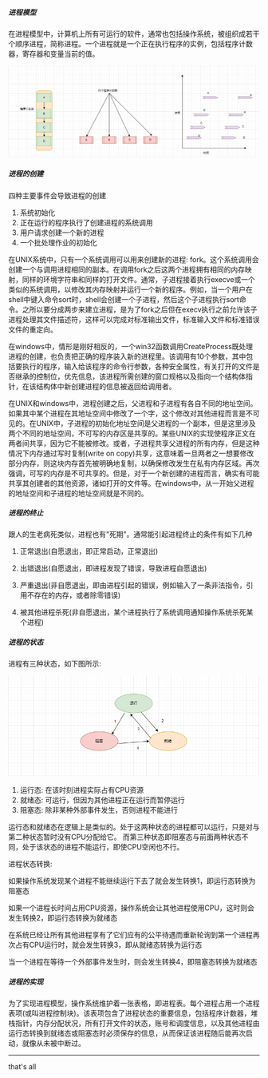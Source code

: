 ##### 进程模型
在进程模型中，计算机上所有可运行的软件，通常也包括操作系统，被组织成若干个顺序进程，简称进程。一个进程就是一个正在执行程序的实例，包括程序计数器，寄存器和变量当前的值。

![process](imgs/p0.png)


##### 进程的创建
四种主要事件会导致进程的创建
1. 系统初始化
2. 正在运行的程序执行了创建进程的系统调用
3. 用户请求创建一个新的进程
4. 一个批处理作业的初始化


在UNIX系统中，只有一个系统调用可以用来创建新的进程: fork。这个系统调用会创建一个与调用进程相同的副本。在调用fork之后这两个进程拥有相同的内存映射，同样的环境字符串和同样的打开文件。通常，子进程接着执行execve或一个类似的系统调用，以修改其内存映射并运行一个新的程序。例如，当一个用户在shell中键入命令sort时，shell会创建一个子进程，然后这个子进程执行sort命令。之所以要分成两步来建立进程，是为了fork之后但在execv执行之前允许该子进程处理其文件描述符，这样可以完成对标准输出文件，标准输入文件和标准错误文件的重定向。

在windows中，情形是刚好相反的，一个win32函数调用CreateProcess既处理进程的创建，也负责把正确的程序装入新的进程里。该调用有10个参数，其中包括要执行的程序，输入给该程序的命令行参数，各种安全属性，有关打开的文件是否继承的控制位，优先信息，该进程所需创建的窗口规格以及指向一个结构体指针，在该结构体中新创建进程的信息被返回给调用者。

在UNIX和windows中，进程创建之后，父进程和子进程有各自不同的地址空间。如果其中某个进程在其地址空间中修改了一个字，这个修改对其他进程而言是不可见的。在UNIX中，子进程的初始化地址空间是父进程的一个副本，但是这里涉及两个不同的地址空间，不可写的内存区是共享的。某些UNIX的实现使程序正文在两者间共享，因为它不能被修改。或者，子进程共享父进程的所有内存，但是这种情况下内存通过写时复制(write on copy)共享，这意味着一旦两者之一想要修改部分内存，则这块内存首先被明确地复制，以确保修改发生在私有内存区域。再次强调，可写的内存是不可共享的。但是，对于一个新创建的进程而言，确实有可能共享其创建者的其他资源，诸如打开的文件等。在windows中，从一开始父进程的地址空间和子进程的地址空间就是不同的。


##### 进程的终止
跟人的生老病死类似，进程也有"死期"。通常能引起进程终止的条件有如下几种

1. 正常退出(自愿退出，即正常启动，正常退出)

2. 出错退出(自愿退出，即进程发现了错误，导致进程自愿退出)

3. 严重退出(非自愿退出，即由进程引起的错误，例如输入了一条非法指令，引用不存在的内存，或者除零错误)

4. 被其他进程杀死(非自愿退出，某个进程执行了系统调用通知操作系统杀死某个进程)


##### 进程的状态
进程有三种状态，如下图所示:

![进程的三种状态](imgs/p1.png)

1. 运行态: 在该时刻进程实际占有CPU资源
2. 就绪态: 可运行，但因为其他进程正在运行而暂停运行
3. 阻塞态: 除非某种外部事件发生，否则进程不能进行

运行态和就绪态在逻辑上是类似的。处于这两种状态的进程都可以运行，只是对与第二种状态暂时没有CPU分配给它。
而第三种状态即阻塞态与前面两种状态不同，处于该状态的进程不能运行，即使CPU空闲也不行。

进程状态转换:

如果操作系统发现某个进程不能继续运行下去了就会发生转换1，即运行态转换为阻塞态

如果一个进程长时间占用CPU资源，操作系统会让其他进程使用CPU，这时则会发生转换2，即运行态转换为就绪态

在系统已经让所有其他进程享有了它们应有的公平待遇而重新轮询到第一个进程再次占有CPU运行时，就会发生转换3，即从就绪态转换为运行态

当一个进程在等待一个外部事件发生时，则会发生转换4，即阻塞态转换为就绪态


##### 进程的实现
为了实现进程模型，操作系统维护着一张表格，即进程表。每个进程占用一个进程表项(或叫进程控制块)。该表项包含了进程状态的重要信息，包括程序计数器，堆栈指针，内存分配状况，所有打开文件的状态，账号和调度信息，以及其他进程由运行态转换到就绪态或阻塞态时必须保存的信息，从而保证该进程随后能再次启动，就像从未被中断过。


---
that's all